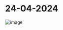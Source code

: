 # 24-04-2024
![image](https://github.com/ronitwilson/Embedded-linux-notes/assets/9934360/f621b15b-8a39-4550-8b60-2e43c9727dc2)
